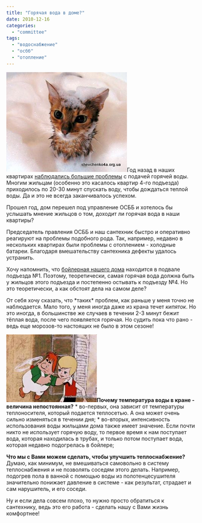 ```yaml
---
title: "Горячая вода в доме?"
date: 2010-12-16
categories: 
  - "committee"
tags: 
  - "водоснабжение"
  - "осбб"
  - "отопление"
---
```


![Горячая вода в доме](/wp-content/uploads/2010/12/PenniyKot.jpg "Горячая вода в доме")Год назад в наших квартирах [наблюдались большие проблемы](http://shevchenko4a.brovary.org/problemy-s-goryachey-vodoy/) с подачей горячей воды. Многим жильцам (особенно это касалось квартир 4-го подъезда) приходилось по 20-30 минут спускать воду, чтобы дождаться теплой воды. Да и это не всегда заканчивалось успехом.

Прошел год, дом перешел под управление ОСББ и хотелось бы услышать мнение жильцов о том, доходит ли горячая вода в наши квартиры?

Председатель правления ОСББ и наш сантехник быстро и оперативно реагируют на проблемы подобного рода. Так, например, недавно в нескольких квартирах были проблемы с отоплением - холодные батареи. Благодаря вмешательству сантехника дефекты удалось устранить.

Хочу напомнить, что [бойлерная нашего дома](http://shevchenko4a.brovary.org/serdtse-nashey-rodiny/) находится в подвале подъезда №1. Поэтому, теоретически, самая горячая вода должна быть у жильцов этого подъезда и постепенно остывать к подъезду №4. Но это теоретически, а <!--more-->как обстоят дела на самом деле?

От себя хочу сказать, что \*таких\* проблем, как раньше у меня точно не наблюдается. Мало того, у меня иногда даже из крана течет _кипяток_. Но это иногда, в большинстве же случаев в течении 2-3 минут бежит тёплая вода, после чего появляется горячая. Но судить пока что рано - ведь еще морозов-то настоящих не было в этом сезоне!

![Сохраним горячую воду](/wp-content/uploads/2010/12/karlson.jpg "Сохраним горячую воду")**Почему температура воды в кране - величина непостоянная?** \* во-первых, она зависит от температуры теплоносителя, который подается теплосетью. А она может очень сильно изменяться в течении дня; \* во-вторых, интенсивность использования воды жильцами дома также имеет значение. Если почти никто не использует горячую воду, то первое время к нам поступает вода, которая находилась в трубах, и только потом поступает вода, которая недавно подогрелась в бойлере;

**Что мы с Вами можем сделать, чтобы улучшить теплоснабжение?** Думаю, как минимум, не вмешиваться самовольно в систему теплоснабжения и не позволять соседям этого делать. Например, подогрев пола в ванной с помощью воды из полотенцесушителя значительно понижает давление в системе - как результат, страдает и сам нарушитель, и его соседи.

Ну и если дела совсем плохо, то нужно просто обратиться к сантехнику, ведь это его работа - сделать нашу с Вами жизнь комфортнее!
